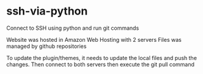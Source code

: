 # ssh-via-python

Connect to SSH using python and run git commands

Website was hosted in Amazon Web Hosting with 2 servers
Files was managed by github repositories

To update the plugin/themes, it needs to update the local files and push the changes. Then connect to both servers then execute the git pull command
